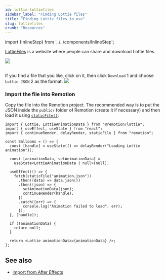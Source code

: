 ```yaml
---
id: lottie-lottiefiles
sidebar_label: "Finding Lottie files"
title: "Finding Lottie files to use"
slug: lottiefiles
crumb: "Resources"
---
```


import {InlineStep} from '../../components/InlineStep';

[LottieFiles](https://lottiefiles.com) is a website where people can share and download Lottie files.

<img src="/img/lottie/lottiefiles.png" />

<br/>
<br/>

If you find a file that you like, click on it, then click `Download` <InlineStep>1</InlineStep> and choose `Lottie JSON` <InlineStep>2</InlineStep> as the format.
<img src="/img/lottie/lottiefiles-instructions.png" />

### Import the file into Remotion

Copy the file into the Remotion project. The recommended way is to put the JSON inside the `public/` folder of Remotion (create it if necessary) and then load it using [`staticFile()`](/docs/staticfile):

```tsx twoslash title="Animation.tsx"
import { Lottie, LottieAnimationData } from "@remotion/lottie";
import { useEffect, useState } from "react";
import { continueRender, delayRender, staticFile } from "remotion";

const Balloons = () => {
  const [handle] = useState(() => delayRender("Loading Lottie animation"));

  const [animationData, setAnimationData] =
    useState<LottieAnimationData | null>(null);

  useEffect(() => {
    fetch(staticFile("animation.json"))
      .then((data) => data.json())
      .then((json) => {
        setAnimationData(json);
        continueRender(handle);
      })
      .catch((err) => {
        console.log("Animation failed to load", err);
      });
  }, [handle]);

  if (!animationData) {
    return null;
  }

  return <Lottie animationData={animationData} />;
};
```

## See also

- [Import from After Effects](/docs/after-effects)
